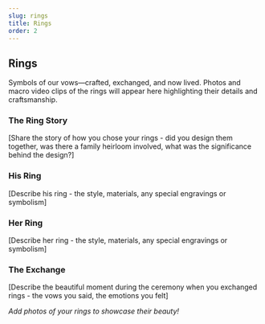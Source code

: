 ```yaml
---
slug: rings
title: Rings
order: 2
---
```


## Rings

Symbols of our vows—crafted, exchanged, and now lived. Photos and macro video clips of the rings
will appear here highlighting their details and craftsmanship.

### The Ring Story

[Share the story of how you chose your rings - did you design them together, was there a family
heirloom involved, what was the significance behind the design?]

### His Ring

[Describe his ring - the style, materials, any special engravings or symbolism]

### Her Ring

[Describe her ring - the style, materials, any special engravings or symbolism]

### The Exchange

[Describe the beautiful moment during the ceremony when you exchanged rings - the vows you said, the emotions you felt]

_Add photos of your rings to showcase their beauty!_
